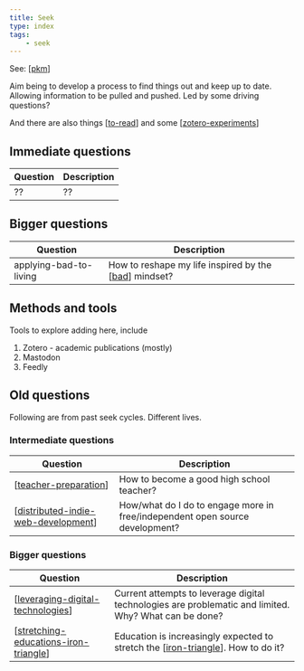 ```yaml
---
title: Seek
type: index
tags:
    - seek
---
```


See: [[pkm]]

Aim being to develop a process to find things out and keep up to date. Allowing information to be pulled and pushed. Led by some driving questions?

And there are also things [[to-read]] and some [[zotero-experiments]]

## Immediate questions

| Question | Description |
| --- | --- |
| ?? | ?? |

## Bigger questions

| Question | Description |
| --- | --- |
| applying-bad-to-living | How to reshape my life inspired by the [[bad]] mindset? |

## Methods and tools

Tools to explore adding here, include

1. Zotero - academic publications (mostly)
2. Mastodon
3. Feedly

## Old questions

Following are from past seek cycles. Different lives.

### Intermediate questions

| Question | Description |
| --- | --- |
| [[teacher-preparation]] | How to become a good high school teacher? |
| [[distributed-indie-web-development]] | How/what do I do to engage more in free/independent open source development? |

### Bigger questions

| Question | Description |
| --- | --- |
| [[leveraging-digital-technologies]] | Current attempts to leverage digital technologies are problematic and limited. Why? What can be done? |
| [[stretching-educations-iron-triangle]] | Education is increasingly expected to stretch the [[iron-triangle]]. How to do it? |

[//begin]: # "Autogenerated link references for markdown compatibility"
[pkm]: ../pkm "Personal Knowledge Management"
[to-read]: to-read "To Read"
[zotero-experiments]: process/zotero-experiments "Experiments with Zotero"
[bad]: ../sense/CASA/bad "BAD - Bricolage Affordances Distribution"
[teacher-preparation]: teacher-preparation "Teacher preparation"
[distributed-indie-web-development]: distributed-indie-web-development "Distributed indie web development"
[leveraging-digital-technologies]: leveraging-digital-technologies "Leveraging digital technologies"
[stretching-educations-iron-triangle]: stretching-educations-iron-triangle "Stretching education's iron triangle"
[iron-triangle]: ../sense/Design/iron-triangle "Iron Triangle"
[//end]: # "Autogenerated link references"